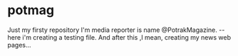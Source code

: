 # potmag
Just my firsty repository
I'm media reporter is name @PotrakMagazine.
--here i'm creating a testing file.
And after this ,I mean, creating my news web pages...
